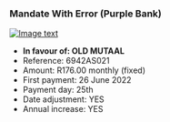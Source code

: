 ### Mandate With Error (Purple Bank)

[![Image text]({{site.baseurl}}/assets/img/mandate_error.png)](https://preprod.nanoteq.com/purple/qrinfo?qrstring=TlE0MQpPTEQgTVVUQUFMCjY5NDJBUzAyMQpSMTc2LjAwIG1vbnRobHkgKGZpeGVkKQoyNiBKdW5lIDIwMjIKMjV0aApZRVMKWUVTCnd3dy5ncmVlbmJhbmsuY29tCkVqd1cyT0I1cnozVUhVQ3BkQmxycmU3T1JCVnlMNmtoMS9UYml0OGorUTBERmMxTkhibElTWTQ5NURwYTgwanBBVGprZ1p0MDArSlMyUWFvZ1JkT24rcz0=)

- **In favour of: OLD MUTAAL**
- Reference: 6942AS021
- Amount: R176.00 monthly (fixed)
- First payment: 26 June 2022
- Payment day: 25th
- Date adjustment: YES
- Annual increase: YES
